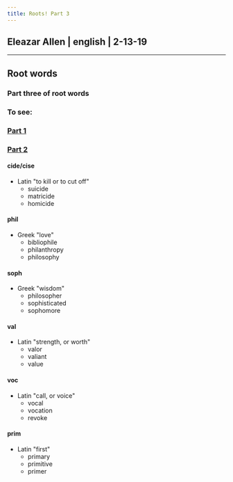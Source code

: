 ```yaml
---
title: Roots! Part 3
---
```


## Eleazar Allen | english | 2-13-19

***

## Root words

### Part three of root words

### To see:

### [Part 1](/post/part1)

### [Part 2](/post/part2)

#### cide/cise

* Latin "to kill or to cut off"
  - suicide
  - matricide
  - homicide

#### phil

* Greek "love"
  - bibliophile
  - philanthropy
  - philosophy

#### soph

* Greek "wisdom"
  - philosopher
  - sophisticated
  - sophomore

#### val

* Latin "strength, or worth"
  - valor
  - valiant
  - value

#### voc

* Latin "call, or voice"
  - vocal
  - vocation
  - revoke

#### prim

* Latin "first"
  - primary
  - primitive
  - primer
